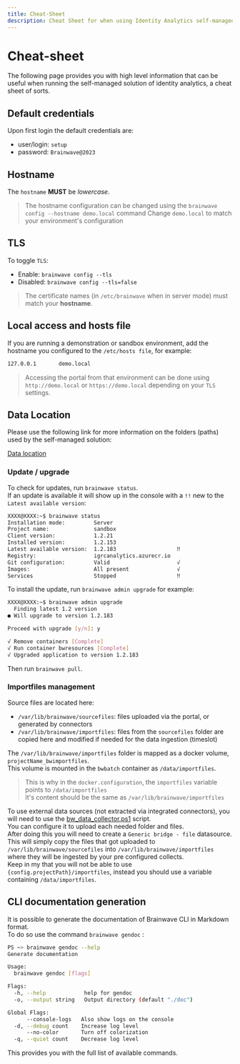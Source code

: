 ```yaml
---
title: Cheat-Sheet
description: Cheat Sheet for when using Identity Analytics self-managed solution
---
```


# Cheat-sheet

The following page provides you with high level information that can be useful when running the self-managed solution of identity analytics, a cheat sheet of sorts.  

## Default credentials

Upon first login the default credentials are:  

- user/login: `setup`
- password: `Brainwave@2023`

## Hostname

The `hostname` **MUST** be *lowercase*.  

> The hostname configuration can be changed using the `brainwave config --hostname demo.local` command
> Change `demo.local` to match your environment's configuration

## TLS

To toggle `TLS`:  

- Enable: `brainwave config --tls`
- Disabled: `brainwave config --tls=false`

> The certificate names (in `/etc/brainwave` when in server mode) must match your **hostname**.  

## Local access and hosts file

If you are running a demonstration or sandbox environment, add the hostname you configured to the `/etc/hosts file`, for example:  

```bash  
127.0.0.1       demo.local
```

> Accessing the portal from that environment can be done using `http://demo.local` or `https://demo.local` depending on your `TLS` settings.  

## Data Location

Please use the following link for more information on the folders (paths) used by the self-managed solution:  

[Data location](/before-installation/requirements/#docker-host-disk)

### Update / upgrade

To check for updates, run `brainwave status`.  
If an update is available it will show up in the console with a `!!` new to the `Latest available version`:  

```bash  
XXXX@XXXX:~$ brainwave status
Installation mode:         Server
Project name:              sandbox
Client version:            1.2.21
Installed version:         1.2.153
Latest available version:  1.2.183                   ‼
Registry:                  igrcanalytics.azurecr.io
Git configuration:         Valid                     √
Images:                    All present               √
Services                   Stopped                   ‼
```

To install the update, run `brainwave admin upgrade` for example:  

```bash  
XXXX@XXXX:~$ brainwave admin upgrade
  Finding latest 1.2 version
● Will upgrade to version 1.2.183

Proceed with upgrade [y/n]: y

√ Remove containers [Complete]
√ Run container bwresources [Complete]
√ Upgraded application to version 1.2.183
```

Then run `brainwave pull`.  

### Importfiles management

Source files are located here:

- `/var/lib/brainwave/sourcefiles`: files uploaded via the portal, or generated by connectors
- `/var/lib/brainwave/importfiles`: files from the `sourcefiles` folder are copied here and modified if needed for the data ingestion (timeslot)  

The `/var/lib/brainwave/importfiles` folder is mapped as a docker volume, `projectName_bwimportfiles`.  
This volume is mounted in the `bwbatch` container as `/data/importfiles`.  

> This is why in the `docker.configuration`, the `importfiles` variable points to `/data/importfiles`  
> It's content should be the same as `/var/lib/brainwave/importfiles`  

To use external data sources (not extracted via integrated connectors), you will need to use the [bw_data_collector.ps1](/configuration/powershell-extraction) script.  
You can configure it to upload each needed folder and files.  
After doing this you will need to create a `Generic bridge - file` datasource.  
This will simply copy the files that got uploaded to `/var/lib/brainwave/sourcefiles` into `/var/lib/brainwave/importfiles` where they will be ingested by your pre configured collects.  
Keep in my that you will not be able to use `{config.projectPath}/importfiles`, instead you should use a variable containing `/data/importfiles`.  

## CLI documentation generation

It is possible to generate the documentation of Brainwave CLI in Markdown format.  
To do so use the command `brainwave gendoc` :

```bash
PS ~> brainwave gendoc --help
Generate documentation

Usage:
  brainwave gendoc [flags]

Flags:
  -h, --help            help for gendoc
  -o, --output string   Output directory (default "./doc")

Global Flags:
      --console-logs   Also show logs on the console
  -d, --debug count    Increase log level
      --no-color       Turn off colorization
  -q, --quiet count    Decrease log level
```

This provides you with the full list of available commands.  

